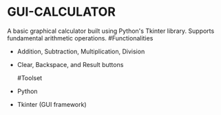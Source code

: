 ﻿# GUI-CALCULATOR
A basic graphical calculator built using Python's Tkinter library. Supports fundamental arithmetic operations.
 #Functionalities
- Addition, Subtraction, Multiplication, Division
- Clear, Backspace, and Result buttons

  #Toolset
- Python
- Tkinter (GUI framework)
